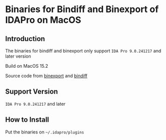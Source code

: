 # Binaries for Bindiff and Binexport of IDAPro on MacOS

## Introduction
The binaries for bindiff and binexport only support `IDA Pro 9.0.241217` and later version

Build on MacOS 15.2

Source code from [binexport](https://github.com/cs2-analysis/binexport) and [bindiff](https://github.com/cs2-analysis/bindiff)

## Support Version
`IDA Pro 9.0.241217` and later

## How to Install
Put the binaries on `~/.idapro/plugins`
